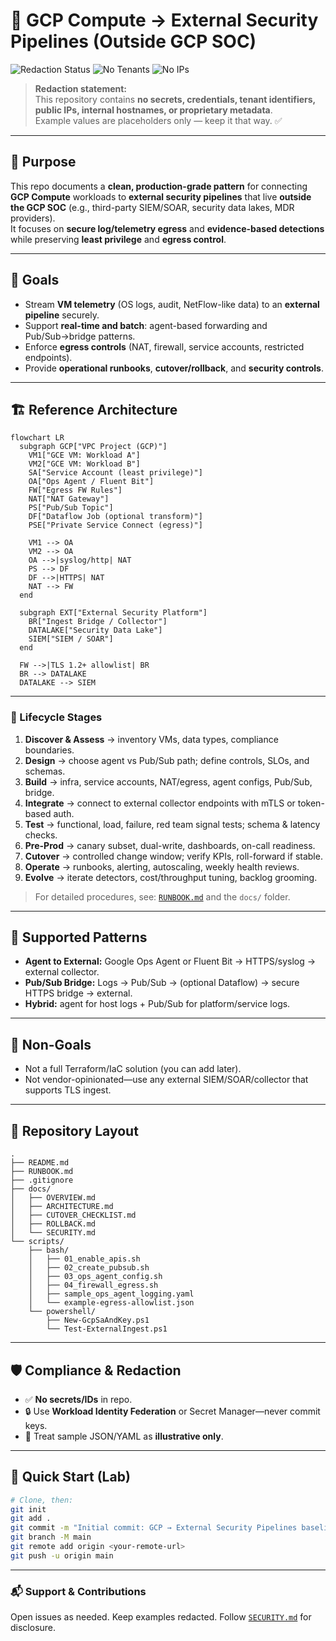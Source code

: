 # 🔐 GCP Compute → External Security Pipelines (Outside GCP SOC)

![Redaction Status](https://img.shields.io/badge/REDACTED-no%20secrets-green?logo=guardian&label=Redaction&labelColor=2b3137)
![No Tenants](https://img.shields.io/badge/Tenant%20Data-Excluded-blue)
![No IPs](https://img.shields.io/badge/IP%20Addresses-Redacted-lightgrey)

> **Redaction statement:**  
> This repository contains **no secrets, credentials, tenant identifiers, public IPs, internal hostnames, or proprietary metadata**.  
> Example values are placeholders only — keep it that way. ✅  

---

## 🧭 Purpose

This repo documents a **clean, production-grade pattern** for connecting **GCP Compute** workloads to **external security pipelines** that live **outside the GCP SOC** (e.g., third-party SIEM/SOAR, security data lakes, MDR providers).  
It focuses on **secure log/telemetry egress** and **evidence-based detections** while preserving **least privilege** and **egress control**.

---

## 🎯 Goals

- Stream **VM telemetry** (OS logs, audit, NetFlow-like data) to an **external pipeline** securely.  
- Support **real-time and batch**: agent-based forwarding and Pub/Sub→bridge patterns.  
- Enforce **egress controls** (NAT, firewall, service accounts, restricted endpoints).  
- Provide **operational runbooks**, **cutover/rollback**, and **security controls**.  

---

## 🏗️ Reference Architecture

```mermaid
flowchart LR
  subgraph GCP["VPC Project (GCP)"]
    VM1["GCE VM: Workload A"]
    VM2["GCE VM: Workload B"]
    SA["Service Account (least privilege)"]
    OA["Ops Agent / Fluent Bit"]
    FW["Egress FW Rules"]
    NAT["NAT Gateway"]
    PS["Pub/Sub Topic"]
    DF["Dataflow Job (optional transform)"]
    PSE["Private Service Connect (egress)"]

    VM1 --> OA
    VM2 --> OA
    OA -->|syslog/http| NAT
    PS --> DF
    DF -->|HTTPS| NAT
    NAT --> FW
  end

  subgraph EXT["External Security Platform"]
    BR["Ingest Bridge / Collector"]
    DATALAKE["Security Data Lake"]
    SIEM["SIEM / SOAR"]
  end

  FW -->|TLS 1.2+ allowlist| BR
  BR --> DATALAKE
  DATALAKE --> SIEM
```

---

### 🔄 Lifecycle Stages

1. **Discover & Assess** → inventory VMs, data types, compliance boundaries.  
2. **Design** → choose agent vs Pub/Sub path; define controls, SLOs, and schemas.  
3. **Build** → infra, service accounts, NAT/egress, agent configs, Pub/Sub, bridge.  
4. **Integrate** → connect to external collector endpoints with mTLS or token-based auth.  
5. **Test** → functional, load, failure, red team signal tests; schema & latency checks.  
6. **Pre-Prod** → canary subset, dual-write, dashboards, on-call readiness.  
7. **Cutover** → controlled change window; verify KPIs, roll-forward if stable.  
8. **Operate** → runbooks, alerting, autoscaling, weekly health reviews.  
9. **Evolve** → iterate detectors, cost/throughput tuning, backlog grooming.  

> For detailed procedures, see: [`RUNBOOK.md`](RUNBOOK.md) and the `docs/` folder.  

---

## 🧩 Supported Patterns

- **Agent to External:** Google Ops Agent or Fluent Bit → HTTPS/syslog → external collector.  
- **Pub/Sub Bridge:** Logs → Pub/Sub → (optional Dataflow) → secure HTTPS bridge → external.  
- **Hybrid:** agent for host logs + Pub/Sub for platform/service logs.  

---

## 🚦 Non-Goals

- Not a full Terraform/IaC solution (you can add later).  
- Not vendor-opinionated—use any external SIEM/SOAR/collector that supports TLS ingest.  

---

## 📂 Repository Layout

```
.
├── README.md
├── RUNBOOK.md
├── .gitignore
├── docs/
│   ├── OVERVIEW.md
│   ├── ARCHITECTURE.md
│   ├── CUTOVER_CHECKLIST.md
│   ├── ROLLBACK.md
│   └── SECURITY.md
└── scripts/
    ├── bash/
    │   ├── 01_enable_apis.sh
    │   ├── 02_create_pubsub.sh
    │   ├── 03_ops_agent_config.sh
    │   ├── 04_firewall_egress.sh
    │   ├── sample_ops_agent_logging.yaml
    │   └── example-egress-allowlist.json
    └── powershell/
        ├── New-GcpSaAndKey.ps1
        └── Test-ExternalIngest.ps1
```

---

## 🛡️ Compliance & Redaction

- ✅ **No secrets/IDs** in repo.  
- 🔒 Use **Workload Identity Federation** or Secret Manager—never commit keys.  
- 🧯 Treat sample JSON/YAML as **illustrative only**.  

---

## 🧪 Quick Start (Lab)

```bash
# Clone, then:
git init
git add .
git commit -m "Initial commit: GCP → External Security Pipelines baseline"
git branch -M main
git remote add origin <your-remote-url>
git push -u origin main
```

---


### 📬 Support & Contributions

Open issues as needed. Keep examples redacted. Follow [`SECURITY.md`](docs/SECURITY.md) for disclosure.
